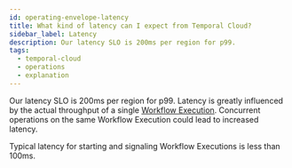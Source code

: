 ```yaml
---
id: operating-envelope-latency
title: What kind of latency can I expect from Temporal Cloud?
sidebar_label: Latency
description: Our latency SLO is 200ms per region for p99.
tags:
  - temporal-cloud
  - operations
  - explanation
---
```


Our latency SLO is 200ms per region for p99.
Latency is greatly influenced by the actual throughput of a single [Workflow Execution](/concepts/what-is-a-workflow-execution).
Concurrent operations on the same Workflow Execution could lead to increased latency.

Typical latency for starting and signaling Workflow Executions is less than 100ms.
